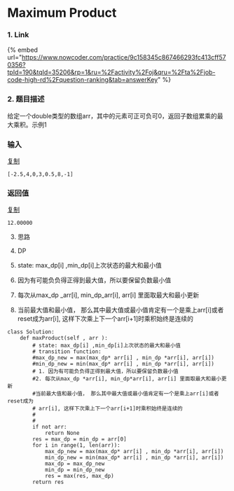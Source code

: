 # Maximum Product





### 1. Link

{% embed url="https://www.nowcoder.com/practice/9c158345c867466293fc413cff570356?tpId=190&tqId=35206&rp=1&ru=%2Factivity%2Foj&qru=%2Fta%2Fjob-code-high-rd%2Fquestion-ranking&tab=answerKey" %}



### 2. 题目描述

给定一个double类型的数组arr，其中的元素可正可负可0，返回子数组累乘的最大乘积。示例1

### 输入

[复制](javascript:void%280%29;)

```text
[-2.5,4,0,3,0.5,8,-1]
```

### 返回值

[复制](javascript:void%280%29;)

```text
12.00000
```

3. 思路

1. DP
2. state: max\_dp\[i\] ,min\_dp\[i\]上次状态的最大和最小值
3. 因为有可能负负得正得到最大值，所以要保留负数最小值
4. 每次从max\_dp _arr\[i\], min\_dp_arr\[i\], arr\[i\] 里面取最大和最小更新
5. 当前最大值和最小值， 那么其中最大值或最小值肯定有一个是乘上arr\[i\]或者reset成为arr\[i\], 这样下次乘上下一个arr\[i+1\]时乘积始终是连续的

```text
class Solution:
    def maxProduct(self , arr ):
        # state: max_dp[i] ,min_dp[i]上次状态的最大和最小值
        # transition function: 
        #max_dp_new = max(max_dp* arr[i] , min_dp *arr[i], arr[i])
        #min_dp_new = min(max_dp* arr[i] , min_dp *arr[i], arr[i])
        # 1. 因为有可能负负得正得到最大值，所以要保留负数最小值
        #2. 每次从max_dp *arr[i], min_dp*arr[i], arr[i] 里面取最大和最小更新
        #当前最大值和最小值， 那么其中最大值或最小值肯定有一个是乘上arr[i]或者reset成为
        # arr[i], 这样下次乘上下一个arr[i+1]时乘积始终是连续的
        #
        #
        if not arr:
            return None
        res = max_dp = min_dp = arr[0]
        for i in range(1, len(arr)):
            max_dp_new = max(max_dp* arr[i] , min_dp *arr[i], arr[i])
            min_dp_new = min(max_dp* arr[i] , min_dp *arr[i], arr[i])
            max_dp = max_dp_new
            min_dp = min_dp_new
            res = max(res, max_dp)
        return res
```








